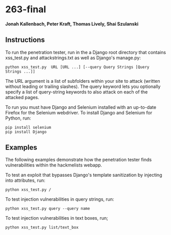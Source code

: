# 263-final

#### Jonah Kallenbach, Peter Kraft, Thomas Lively, Shai Szulanski

## Instructions

To run the penetration tester, run in the a Django root directory that contains xss_test.py and attackstrings.txt as well as Django's manage.py:

    python xss_test.py  URL [URL ...] [--query Query Strings [Query Strings ...]]

The URL argument is a list of subfolders within your site to attack (written without leading or trailing slashes).  The query keyword lets you optionally specify a list of query-string keywords to also attack on each of the attacked pages.

To run you must have Django and Selenium installed with an up-to-date Firefox for the Selenium webdriver.  To install Django and Selenium for Python, run:

    pip install selenium
    pip install Django

## Examples

The following examples demonstrate how the penetration tester finds vulnerabilities within the hackmelists webapp.

To test an exploit that bypasses Django's template sanitization by injecting into attributes, run:

    python xss_test.py /

To test injection vulnerabilities in query strings, run:

    python xss_test.py query --query name

To test injection vulnerabilities in text boxes, run;

    python xss_test.py list/text_box
